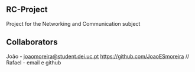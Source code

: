 ## RC-Project

Project for the Networking and Communication subject

## Collaborators

João - joaomoreira@student.dei.uc.pt https://github.com/JoaoESmoreira //
Rafael - email e github
